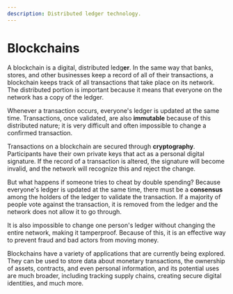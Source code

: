 ```yaml
---
description: Distributed ledger technology.
---
```


# Blockchains

A blockchain is a digital, distributed ledg**er**. In the same way that banks, stores, and other businesses keep a record of all of their transactions, a blockchain keeps track of all transactions that take place on its network. The distributed portion is important because it means that everyone on the network has a copy of the ledger.&#x20;

Whenever a transaction occurs, everyone's ledger is updated at the same time. Transactions, once validated, are also **immutable** because of this distributed nature; it is very difficult and often impossible to change a confirmed transaction.

Transactions on a blockchain are secured through **cryptography**. Participants have their own private keys that act as a personal digital signature. If the record of a transaction is altered, the signature will become invalid, and the network will recognize this and reject the change.&#x20;

But what happens if someone tries to cheat by double spending? Because everyone's ledger is updated at the same time, there must be a **consensus** among the holders of the ledger to validate the transaction. If a majority of people vote against the transaction, it is removed from the ledger and the network does not allow it to go through.&#x20;

It is also impossible to change one person's ledger without changing the entire network, making it tamperproof. Because of this, it is an effective way to prevent fraud and bad actors from moving money.

Blockchains have a variety of applications that are currently being explored. They can be used to store data about monetary transactions, the ownership of assets, contracts, and even personal information, and its potential uses are much broader, including tracking supply chains, creating secure digital identities, and much more.
